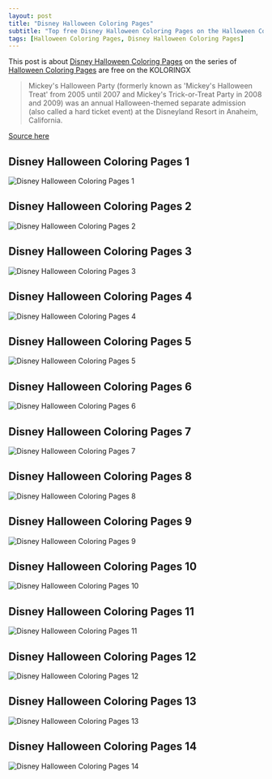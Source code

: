 ```yaml
---
layout: post
title: "Disney Halloween Coloring Pages"
subtitle: "Top free Disney Halloween Coloring Pages on the Halloween Coloring Pages at Koloringx.xyz "
tags: [Halloween Coloring Pages, Disney Halloween Coloring Pages]
---
```

This post is about [Disney Halloween Coloring Pages](http://koloringx.xyz/blog/Disney-Halloween-Coloring-Pages) on the series of [Halloween Coloring Pages](http://koloringx.xyz) are free on the KOLORINGX
> Mickey's Halloween Party (formerly known as 'Mickey's Halloween Treat' from 2005 until 2007 and Mickey's Trick-or-Treat Party in 2008 and 2009) was an annual Halloween-themed separate admission (also called a hard ticket event) at the Disneyland Resort in Anaheim, California.

[Source here](https://en.wikipedia.org/wiki/Mickey%27s_Halloween_Party)
## Disney Halloween Coloring Pages 1
![Disney Halloween Coloring Pages 1](http://koloringx.xyz/Halloween-Coloring-Pages/Disney-Halloween-Coloring-Pages%20(1).png)

<script async src="https://pagead2.googlesyndication.com/pagead/js/adsbygoogle.js"></script> <!-- Koloringx --> 
 <ins class="adsbygoogle"  
   style="display:block"   
  data-ad-client="ca-pub-6753140515841889"   
  data-ad-slot="2585677186"  
   data-ad-format="auto"  
   data-full-width-responsive="true"></ins> 
 <script>  
   (adsbygoogle = window.adsbygoogle || []).push({}); 
 </script>

## Disney Halloween Coloring Pages 2
![Disney Halloween Coloring Pages 2](http://koloringx.xyz/Halloween-Coloring-Pages/Disney-Halloween-Coloring-Pages%20(2).png)
## Disney Halloween Coloring Pages 3
![Disney Halloween Coloring Pages 3](http://koloringx.xyz/Halloween-Coloring-Pages/Disney-Halloween-Coloring-Pages%20(3).png)
## Disney Halloween Coloring Pages 4
![Disney Halloween Coloring Pages 4](http://koloringx.xyz/Halloween-Coloring-Pages/Disney-Halloween-Coloring-Pages%20(4).png)
## Disney Halloween Coloring Pages 5
![Disney Halloween Coloring Pages 5](http://koloringx.xyz/Halloween-Coloring-Pages/Disney-Halloween-Coloring-Pages%20(5).png)

<script async src="https://pagead2.googlesyndication.com/pagead/js/adsbygoogle.js"></script> <!-- Koloringx --> 
 <ins class="adsbygoogle"  
   style="display:block"   
  data-ad-client="ca-pub-6753140515841889"   
  data-ad-slot="2585677186"  
   data-ad-format="auto"  
   data-full-width-responsive="true"></ins> 
 <script>  
   (adsbygoogle = window.adsbygoogle || []).push({}); 
 </script>

## Disney Halloween Coloring Pages 6
![Disney Halloween Coloring Pages 6](http://koloringx.xyz/Halloween-Coloring-Pages/Disney-Halloween-Coloring-Pages%20(6).png)
## Disney Halloween Coloring Pages 7
![Disney Halloween Coloring Pages 7](http://koloringx.xyz/Halloween-Coloring-Pages/Disney-Halloween-Coloring-Pages%20(7).png)
## Disney Halloween Coloring Pages 8
![Disney Halloween Coloring Pages 8](http://koloringx.xyz/Halloween-Coloring-Pages/Disney-Halloween-Coloring-Pages%20(8).png)
## Disney Halloween Coloring Pages 9
![Disney Halloween Coloring Pages 9](http://koloringx.xyz/Halloween-Coloring-Pages/Disney-Halloween-Coloring-Pages%20(9).png)
## Disney Halloween Coloring Pages 10
![Disney Halloween Coloring Pages 10](http://koloringx.xyz/Halloween-Coloring-Pages/Disney-Halloween-Coloring-Pages%20(10).png)

<script async src="https://pagead2.googlesyndication.com/pagead/js/adsbygoogle.js"></script> <!-- Koloringx --> 
 <ins class="adsbygoogle"  
   style="display:block"   
  data-ad-client="ca-pub-6753140515841889"   
  data-ad-slot="2585677186"  
   data-ad-format="auto"  
   data-full-width-responsive="true"></ins> 
 <script>  
   (adsbygoogle = window.adsbygoogle || []).push({}); 
 </script>

## Disney Halloween Coloring Pages 11
![Disney Halloween Coloring Pages 11](http://koloringx.xyz/Halloween-Coloring-Pages/Disney-Halloween-Coloring-Pages%20(11).png)
## Disney Halloween Coloring Pages 12
![Disney Halloween Coloring Pages 12](http://koloringx.xyz/Halloween-Coloring-Pages/Disney-Halloween-Coloring-Pages%20(12).png)
## Disney Halloween Coloring Pages 13
![Disney Halloween Coloring Pages 13](http://koloringx.xyz/Halloween-Coloring-Pages/Disney-Halloween-Coloring-Pages%20(13).png)
## Disney Halloween Coloring Pages 14
![Disney Halloween Coloring Pages 14](http://koloringx.xyz/Halloween-Coloring-Pages/Disney-Halloween-Coloring-Pages%20(14).png)
